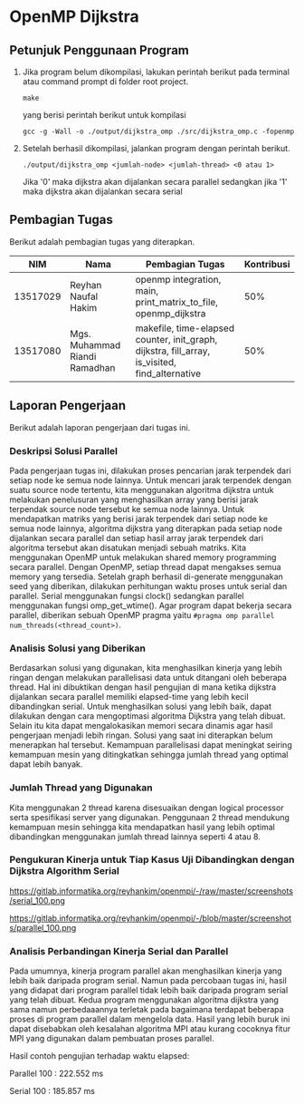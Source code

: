# OpenMP Dijkstra

## Petunjuk Penggunaan Program
1.  Jika program belum dikompilasi, lakukan perintah berikut pada terminal atau command prompt di folder root project.
    
    `make`

    yang berisi perintah berikut untuk kompilasi
    
    `gcc -g -Wall -o ./output/dijkstra_omp ./src/dijkstra_omp.c -fopenmp`

2.  Setelah berhasil dikompilasi, jalankan program dengan perintah berikut.

    `./output/dijkstra_omp <jumlah-node> <jumlah-thread> <0 atau 1>`
    
    Jika '0' maka dijkstra akan dijalankan secara parallel sedangkan jika '1' maka dijkstra akan dijalankan secara serial
    
## Pembagian Tugas
Berikut adalah pembagian tugas yang diterapkan.

| NIM | Nama | Pembagian Tugas | Kontribusi |
| ------ | ------ | ------ | ------ | 
| 13517029 | Reyhan Naufal Hakim | openmp integration, main, print_matrix_to_file, openmp_dijkstra | 50% |
| 13517080 | Mgs. Muhammad Riandi Ramadhan | makefile, time-elapsed counter, init_graph, dijkstra, fill_array, is_visited, find_alternative | 50% | 

## Laporan Pengerjaan
Berikut adalah laporan pengerjaan dari tugas ini.

### Deskripsi Solusi Parallel
Pada pengerjaan tugas ini, dilakukan proses pencarian jarak terpendek dari setiap node ke semua node lainnya.
Untuk mencari jarak terpendek dengan suatu source node tertentu, kita menggunakan algoritma dijkstra untuk melakukan penelusuran yang menghasilkan array yang berisi jarak terpendak source node tersebut ke semua node lainnya.
Untuk mendapatkan matriks yang berisi jarak terpendek dari setiap node ke semua node lainnya, algoritma dijkstra yang diterapkan pada setiap node dijalankan secara parallel dan setiap hasil array jarak terpendek dari algoritma tersebut akan disatukan menjadi sebuah matriks.
Kita menggunakan OpenMP untuk melakukan shared memory programming secara parallel. Dengan OpenMP, setiap thread dapat mengakses semua memory yang tersedia. 
Setelah graph berhasil di-generate menggunakan seed yang diberikan, dilakukan perhitungan waktu proses untuk serial dan parallel.
Serial menggunakan fungsi clock() sedangkan parallel menggunakan fungsi omp_get_wtime().
Agar program dapat bekerja secara parallel, diberikan sebuah OpenMP pragma yaitu `#pragma omp parallel num_threads(<thread_count>)`.

### Analisis Solusi yang Diberikan
Berdasarkan solusi yang digunakan, kita menghasilkan kinerja yang lebih ringan dengan melakukan parallelisasi data untuk ditangani oleh beberapa thread.
Hal ini dibuktikan dengan hasil pengujian di mana ketika dijkstra dijalankan secara parallel memiliki elapsed-time yang lebih kecil dibandingkan serial.
Untuk menghasilkan solusi yang lebih baik, dapat dilakukan dengan cara mengoptimasi algoritma Dijkstra yang telah dibuat.
Selain itu kita dapat mengalokasikan memori secara dinamis agar hasil pengerjaan menjadi lebih ringan. Solusi yang saat ini diterapkan belum menerapkan hal tersebut.
Kemampuan parallelisasi dapat meningkat seiring kemampuan mesin yang ditingkatkan sehingga jumlah thread yang optimal dapat lebih banyak.

### Jumlah Thread yang Digunakan
Kita menggunakan 2 thread karena disesuaikan dengan logical processor serta spesifikasi server yang digunakan. Penggunaan 2 thread mendukung kemampuan mesin sehingga kita mendapatkan hasil yang lebih optimal dibandingkan menggunakan jumlah thread lainnya seperti 4 atau 8.

### Pengukuran Kinerja untuk Tiap Kasus Uji Dibandingkan dengan Dijkstra Algorithm Serial
https://gitlab.informatika.org/reyhankim/openmpi/-/raw/master/screenshots/serial_100.png

https://gitlab.informatika.org/reyhankim/openmpi/-/blob/master/screenshots/parallel_100.png

### Analisis Perbandingan Kinerja Serial dan Parallel
Pada umumnya, kinerja program parallel akan menghasilkan kinerja yang lebih baik daripada program serial. Namun pada percobaan tugas ini, hasil yang didapat dari program parallel tidak lebih baik daripada program serial yang telah dibuat.
Kedua program menggunakan algoritma dijkstra yang sama namun perbedaaannya terletak pada bagaimana terdapat beberapa proses di program parallel dalam mengelola data.
Hasil yang lebih buruk ini dapat disebabkan oleh kesalahan algoritma MPI atau kurang cocoknya fitur MPI yang digunakan dalam pembuatan proses parallel.

Hasil contoh pengujian terhadap waktu elapsed:

Parallel 100 : 222.552 ms

Serial 100 : 185.857 ms
